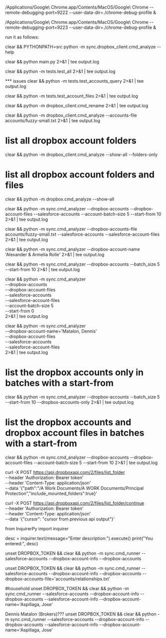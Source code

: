 /Applications/Google\ Chrome.app/Contents/MacOS/Google\ Chrome --remote-debugging-port=9222 --user-data-dir=./chrome-debug-profile &

/Applications/Google\ Chrome.app/Contents/MacOS/Google\ Chrome --remote-debugging-port=9223 --user-data-dir=./chrome-debug-profile &

run it as follows:

clear && PYTHONPATH=src python -m sync.dropbox_client.cmd_analyze --help

clear && python main.py 2>&1 | tee output.log


clear && python -m tests.test_all 2>&1 | tee output.log

*** issues
clear && python -m tests.test_accounts_query 2>&1 | tee output.log

clear && python -m tests.test_account_files 2>&1 | tee output.log

clear && python -m dropbox_client.cmd_rename 2>&1 | tee output.log

clear && python -m dropbox_client.cmd_analyze --accounts-file accounts/fuzzy-small.txt 2>&1 | tee output.log

# list all dropbox account folders
clear && python -m dropbox_client.cmd_analyze --show-all --folders-only

# list all dropbox account folders and files
clear && python -m dropbox.cmd_analyze --show-all 

clear && python -m sync.cmd_analyzer --dropbox-accounts --dropbox-account-files --salesforce-accounts --account-batch-size 5 --start-from 10  2>&1 | tee output.log

clear && python -m sync.cmd_analyzer --dropbox-accounts-file accounts/fuzzy-small.txt --salesforce-accounts --salesforce-account-files 2>&1 | tee output.log

clear && python -m sync.cmd_analyzer --dropbox-account-name 'Alexander & Armelia Rolle' 2>&1 | tee output.log

clear && python -m sync.cmd_analyzer --dropbox-accounts --batch_size 5 --start-from 10 2>&1 | tee output.log

clear && python -m sync.cmd_analyzer \
    --dropbox-accounts \
    --dropbox-account-files \
    --salesforce-accounts \
    --salesforce-account-files \
    --account-batch-size 5 \
    --start-from 0 \
    2>&1 | tee output.log

clear && python -m sync.cmd_analyzer \
    --dropbox-account-name='Matalon, Dennis' \
    --dropbox-account-files \
    --salesforce-accounts \
    --salesforce-account-files \
    2>&1 | tee output.log

# list the dropbox accounts only in batches with a start-from
clear && python -m sync.cmd_analyzer --dropbox-accounts --batch_size 5 --start-from 10 --dropbox-accounts-only 2>&1 | tee output.log

# list the dropbox accounts and dropbox account files in batches with a start-from
clear && python -m sync.cmd_analyzer --dropbox-accounts --dropbox-account-files --account-batch-size 5 --start-from 10  2>&1 | tee output.log

curl -X POST https://api.dropboxapi.com/2/files/list_folder \
  --header 'Authorization: Bearer token' \
  --header 'Content-Type: application/json' \
  --data '{"path":"/A Work Documents/A WORK Documents/Principal Protection","include_mounted_folders":true}'

curl -X POST https://api.dropboxapi.com/2/files/list_folder/continue \
  --header 'Authorization: Bearer token' \
  --header 'Content-Type: application/json' \
  --data '{"cursor": "cursor from previous api output"}'

from InquirerPy import inquirer

desc = inquirer.text(message="Enter description:").execute()
print("You entered:", desc)



unset DROPBOX_TOKEN && clear && python -m sync.cmd_runner  --salesforce-accounts --dropbox-account-info --dropbox-accounts

unset DROPBOX_TOKEN && clear && python -m sync.cmd_runner  --salesforce-accounts --dropbox-account-info --dropbox-accounts --dropbox-accounts-file='accounts/relationships.txt'

#household 
unset DROPBOX_TOKEN && clear && python -m sync.cmd_runner --salesforce-accounts --dropbox-account-info --dropbox-accounts --salesforce-account-info --dropbox-account-name='Aspillaga, Jose'


Dennis Matalon (Brokers)???
unset DROPBOX_TOKEN && clear && python -m sync.cmd_runner --salesforce-accounts --dropbox-account-info --dropbox-accounts --salesforce-account-info --dropbox-account-name='Aspillaga, Jose'